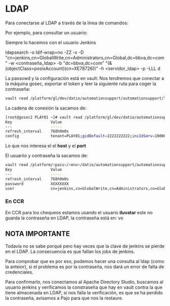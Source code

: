 # LDAP

Para conectarse al LDAP a través de la línea de comandos:

Por ejemplo, para consultar un usuario:

Siempre lo hacemos con el usuario Jenkins

ldapsearch -o ldif-wrap=no -ZZ -x -D "cn=jenkins,cn=GlobalWrite,cn=Administrators,cn=Global,dc=bbva,dc=com" -w <contraseña_ldap> -b "dc=bbva,dc=com" "(&(objectClass=posixAccount)(cn=XE78726))" -h <servidor_ldap> -p <puerto> -LLL d

La passowd y la configuración está en vault:
Nos tendremos que conectar a la máquina gosec, exportar el token y leer la siguiente ruta para coger la contraseña:
~~~ bash
vault read /platform/gl/dev/datio/automationsupport/automationsupport/ldap/basic/ldap
~~~

La cadena de conexión la sacamos de:
~~~ bash
[root@gosec2 PLAY01 ~]# vault read /platform/gl/dev/datio/automationsupport/automationsupport/config
Key             	Value
---             	-----
refresh_interval	768h0m0s
config          	tenant=PLAY01;gidDefault=2222222222;iniIdServ=10000;finIdServ=10499;iniIdUser=30000;finIdUser=30999;baseLdap=dc=bbva,dc=com;realm=GL.PLAY01.BBVA.COM;groupDefault=DaasUsers;country=GL;host=ldap.secaas.play.es.ether.igrupobbva;port=389;groupDcosService=manager_admin;groupDcosNominal=DATA_ADM_DCOS;endPointKeytab=v2/keytab;endPointLdap=v2/ldap;endPointCertificate=v2/certificates;NOMBRE_AZ=SVES1P1HdDaaSH3;USUARIO_AZ=uhddaash3;Smartconnect_api=hddaasapi.sces1p100.isi;ISIROOTPATH=/ifs/HD/DaaS/H3;ZoneID=31;vault_path_hdfsls=platform/gl/dev/datio/hdfsls/hdfsls
~~~
Lo que nos interesa el el **host** y el **port**

El usuariio y contraseña la sacamos de:
~~~ bash
vault read /platform/<pais>/<env>/datio/automationsupport/automationsupport/ldap/basic/ldap
Key             	Value
---             	-----
refresh_interval	768h0m0s
password        	XXXXXXXX
user            	cn=jenkins,cn=GlobalWrite,cn=Administrators,cn=Global,dc=bbva,dc=com
~~~

### En CCR

En CCR para los chequeos estamos usando el usuario **iluvatar** este no guarda la contraseña en LDAP, la contraseña está en:
vo
## NOTA IMPORTANTE
Todavía no se sabe porqué pero hay veces que la clave de jenkins se pierde en el LDAP. La consecuencia es que fallan los jobs de jenkins.

Para comprobar que es por eso, podemos hacer una consulta al ldap (como la anteior), si el problema es por la contraseña, nos dará un error de falta de credenciales.

Para confirmarlo, nos conectamos al Apache Directory Studio, buscamos al usuario jenkins y verificamos la constraseña que hay en vault contra la que tiene almacenada en LDAP, si nos falla la verificación, es que se ha perdido la contraseña, avisamos a Pajo para que nos la restaure.

